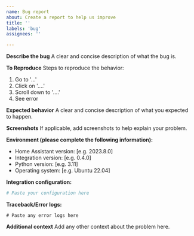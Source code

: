 ```yaml
---
name: Bug report
about: Create a report to help us improve
title: ''
labels: 'bug'
assignees: ''

---
```


**Describe the bug**
A clear and concise description of what the bug is.

**To Reproduce**
Steps to reproduce the behavior:
1. Go to '...'
2. Click on '....'
3. Scroll down to '....'
4. See error

**Expected behavior**
A clear and concise description of what you expected to happen.

**Screenshots**
If applicable, add screenshots to help explain your problem.

**Environment (please complete the following information):**
 - Home Assistant version: [e.g. 2023.8.0]
 - Integration version: [e.g. 0.4.0]
 - Python version: [e.g. 3.11]
 - Operating system: [e.g. Ubuntu 22.04]

**Integration configuration:**
```yaml
# Paste your configuration here
```

**Traceback/Error logs:**
```
# Paste any error logs here
```

**Additional context**
Add any other context about the problem here. 